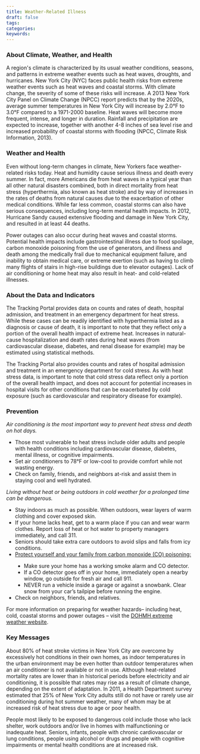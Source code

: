 ```yaml
---
title: Weather-Related Illness
draft: false
tags: 
categories: 
keywords: 
---
```

<h3>About Climate, Weather, and Health</h3>
<p>A region's climate is characterized by its usual weather conditions, seasons, and patterns in extreme weather events such as heat waves, droughts, and hurricanes. New York City (NYC) faces public health risks from extreme weather events such as heat waves and coastal storms. With climate change, the severity of some of these risks will increase. A 2013 New York City Panel on Climate Change (NPCC) report predicts that by the 2020s, average summer temperatures in New York City will increase by 2.0&deg;F to 3.0&deg;F compared to a 1971-2000 baseline. Heat waves will become more frequent, intense, and longer in duration. Rainfall and precipitation are expected to increase, together with another 4-8 inches of sea level rise and increased probability of coastal storms with flooding (NPCC, Climate Risk Information, 2013).</p>
<h3>Weather and Health</h3>
<p>Even without long-term changes in climate, New Yorkers face weather-related risks today. Heat and humidity cause serious illness and death every summer. In fact, more Americans die from heat waves in a typical year than all other natural disasters combined, both in direct mortality from heat stress (hyperthermia, also known as heat stroke) and by way of increases in the rates of deaths from natural causes due to the exacerbation of other medical conditions. While far less common, coastal storms can also have serious consequences, including long-term mental health impacts. In 2012, Hurricane Sandy caused extensive flooding and damage in New York City, and resulted in at least 44 deaths.</p>
<p>Power outages can also occur during heat waves and coastal storms. Potential health impacts include gastrointestinal illness due to food spoilage, carbon monoxide poisoning from the use of generators, and illness and death among the medically frail due to mechanical equipment failure, and inability to obtain medical care, or extreme exertion (such as having to climb many flights of stairs in high-rise buildings due to elevator outages). Lack of air conditioning or home heat may also result in heat- and cold-related illnesses.</p>
<h3>About the Data and Indicators</h3>
<p>The Tracking Portal provides data on counts and rates of death, hospital admission, and treatment in an emergency department for heat stress. While these cases can be readily identified with hyperthermia listed as a diagnosis or cause of death, it is important to note that they reflect only a portion of the overall health impact of extreme heat. Increases in natural-cause hospitalization and death rates during heat waves (from cardiovascular disease, diabetes, and renal disease for example) may be estimated using statistical methods.</p>
<p>The Tracking Portal also provides counts and rates of hospital admission and treatment in an emergency department for cold stress. As with heat stress data, is important to note that cold stress data reflect only a portion of the overall health impact, and does not account for potential increases in hospital visits for other conditions that can be exacerbated by cold exposure (such as cardiovascular and respiratory disease for example).</p>
<h3>Prevention</h3>
<p><em>Air conditioning is the most important way to prevent heat stress and death on hot days. &nbsp;</em></p>
<ul>
<li>Those most vulnerable to heat stress include older adults and people with health conditions including cardiovascular disease, diabetes, mental illness, or cognitive impairments.</li>
<li>Set air conditioners to 78&deg;F or low-cool to provide comfort while not wasting energy.</li>
<li>Check on family, friends, and neighbors at-risk and assist them in staying cool and well hydrated.</li>
</ul>
<p><em>Living without heat or being outdoors in cold weather for a prolonged time can be dangerous. </em></p>
<ul type="disc">
<li>Stay indoors as much as possible. When outdoors, wear layers of warm clothing and cover exposed skin.</li>
<li>If your home lacks heat, get to a warm place if you can and wear warm clothes. Report loss of heat or hot water to property managers immediately, and call 311.</li>
<li>Seniors should take extra care outdoors to avoid slips and falls from icy conditions.</li>
<li><a href="http://www1.nyc.gov/assets/doh/downloads/pdf/public/dohmhnews10-01.pdf" target="_blank">Protect yourself and your family from carbon monoxide (CO) poisoning:</a></li>
<ul type="disc">
<li>Make sure your home has a working smoke alarm and CO detector.</li>
<li>If a CO detector goes off in your home, immediately open a nearby window, go outside for fresh air and call 911.</li>
<li>NEVER run a vehicle inside a garage or against a snowbank. Clear snow from your car&rsquo;s tailpipe before running the engine.</li>
</ul>
<li>Check on neighbors, friends, and relatives.</li>
</ul>
<p>For more information on preparing for weather hazards&ndash; including heat, cold, coastal storms and power outages &ndash; visit the <a href="http://www1.nyc.gov/site/doh/health/emergency-preparedness/threats.page" target="_blank">DOHMH extreme weather website</a>.</p>
<h3>Key Messages</h3>
<p>About 80% of heat stroke victims in New York City are overcome by excessively hot conditions in their own homes, as indoor temperatures in the urban environment may be even hotter than outdoor temperatures when an air conditioner is not available or not in use. Although heat-related mortality rates are lower than in historical periods before electricity and air conditioning, it is possible that rates may rise as a result of climate change, depending on the extent of adaptation. In 2011, a Health Department survey estimated that 25% of New York City adults still do not have or rarely use air conditioning during hot summer weather, many of whom may be at increased risk of heat stress due to age or poor health.</p>
<p>People most likely to be exposed to dangerous cold include those who lack shelter, work outdoors and/or live in homes with malfunctioning or inadequate heat. Seniors, infants, people with chronic cardiovascular or lung conditions, people using alcohol or drugs and people with cognitive impairments or mental health conditions are at increased risk.</p>
